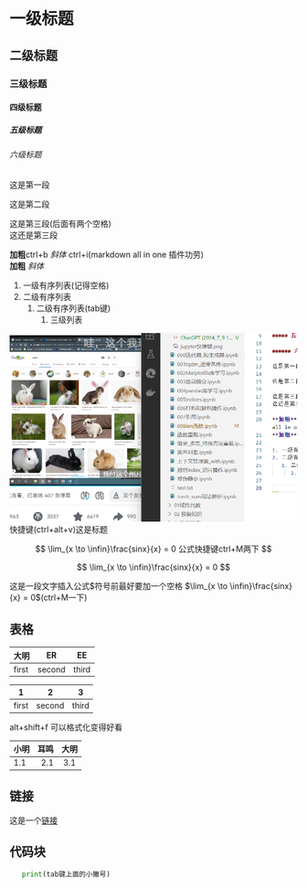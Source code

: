 # 一级标题

## 二级标题

### 三级标题

#### 四级标题

##### 五级标题

###### 六级标题

这是第一段

这是第二段

这是第三段(后面有两个空格)  
这还是第三段

**加粗**ctrl+b  *斜体* ctrl+i(markdown all in one 插件功劳)  
**加粗**      *斜体*

1. 一级有序列表(记得空格)
2. 二级有序列表
   1. 二级有序列表(tab键)
      1. 三级列表

![](2024-07-11-18-54-46.png)  
快捷键(ctrl+alt+v)这是标题

$$
  \lim_{x \to \infin}\frac{sinx}{x} = 0 公式快捷键ctrl+M两下
$$

$$
  \lim_{x \to \infin}\frac{sinx}{x} = 0
$$

这是一段文字插入公式$符号前最好要加一个空格 $\lim_{x \to \infin}\frac{sinx}{x} = 0$(ctrl+M一下)

## 表格  

| 大明  | ER     | EE    |
| ----- | ------ | ----- |
| first | second | third |


| 1     | 2      | 3     |
| ----- | ------ | ----- |
| first | second | third |

alt+shift+f 可以格式化变得好看

| 小明 | 耳鸣 | 大明  |
| :--- | ---: | :---: |
| 1.1  |  2.1 |  3.1  |


## 链接

这是一个[链接](https://www.bilibili.com/video/BV1si4y1472o/?spm_id_from=333.788.top_right_bar_window_history.content.click&vd_source=551eaf047c2dd2a3dbcb2c7e282fafc1) 

## 代码块

```python
   print(tab键上面的小撇号)
```
